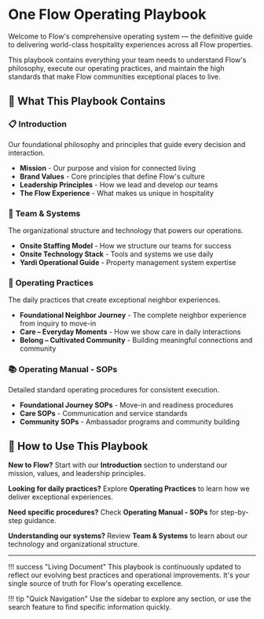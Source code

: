 # One Flow Operating Playbook

Welcome to Flow's comprehensive operating system — the definitive guide to delivering world-class hospitality experiences across all Flow properties.

This playbook contains everything your team needs to understand Flow's philosophy, execute our operating practices, and maintain the high standards that make Flow communities exceptional places to live.

## 🎯 What This Playbook Contains

### 📋 **Introduction**
Our foundational philosophy and principles that guide every decision and interaction.
- **Mission** - Our purpose and vision for connected living
- **Brand Values** - Core principles that define Flow's culture
- **Leadership Principles** - How we lead and develop our teams
- **The Flow Experience** - What makes us unique in hospitality

### 🏢 **Team & Systems**
The organizational structure and technology that powers our operations.
- **Onsite Staffing Model** - How we structure our teams for success
- **Onsite Technology Stack** - Tools and systems we use daily
- **Yardi Operational Guide** - Property management system expertise

### 🌟 **Operating Practices**
The daily practices that create exceptional neighbor experiences.
- **Foundational Neighbor Journey** - The complete neighbor experience from inquiry to move-in
- **Care – Everyday Moments** - How we show care in daily interactions
- **Belong – Cultivated Community** - Building meaningful connections and community

### 📚 **Operating Manual - SOPs**
Detailed standard operating procedures for consistent execution.
- **Foundational Journey SOPs** - Move-in and readiness procedures
- **Care SOPs** - Communication and service standards
- **Community SOPs** - Ambassador programs and community building

## 🚀 How to Use This Playbook

**New to Flow?** Start with our **Introduction** section to understand our mission, values, and leadership principles.

**Looking for daily practices?** Explore **Operating Practices** to learn how we deliver exceptional experiences.

**Need specific procedures?** Check **Operating Manual - SOPs** for step-by-step guidance.

**Understanding our systems?** Review **Team & Systems** to learn about our technology and organizational structure.

---

!!! success "Living Document"
    This playbook is continuously updated to reflect our evolving best practices and operational improvements. It's your single source of truth for Flow's operating excellence.

!!! tip "Quick Navigation"
    Use the sidebar to explore any section, or use the search feature to find specific information quickly.
